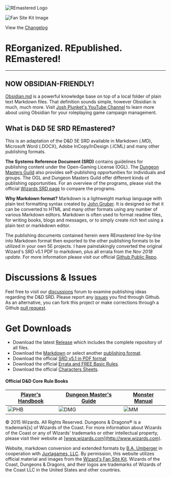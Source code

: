 ![REmastered Logo](RE&.logo.1000.286.144.png)

![Fan Site Kit Image](ToDKeyArt2.jpg)

View the [Changelog](https://github.com/Umbyology/OGL-SRD5/blob/master/changelog.md)

# REorganized. REpublished. REmastered!

---

## NOW OBSIDIAN-FRIENDLY!
[Obsidian.md](https://obsidian.md) is a powerful knowledge base on top of a local folder of plain text Markdown files. That definition sounds simple, however Obsidian is much, much more. Visit [Josh Plunket's YouTube Channel](https://www.youtube.com/channel/UCoW2sPmrevk9eiJKcQXeHUQ) to learn more about using Obsidian for your roleplaying game campaign management.

## What is D&D 5E SRD REmastered?

This is an adaptation of the D&D 5E SRD available in Markdown (.MD), Microsoft Word (.DOCX), Adobe InCopy/InDesign (.ICML) and many other publishing formats.

**The Systems Reference Document (SRD)** contains guidelines for publishing content under the Open-Gaming License (OGL). The [Dungeon Masters Guild](http://dungeonmastersguild.com/) also provides self-publishing opportunities for individuals and groups. The OGL and Dungeon Masters Guild offer different kinds of publishing opportunities. For an overview of the programs, please visit the official [Wizards SRD page](http://dnd.wizards.com/articles/features/systems-reference-document-srd) to compare the programs.

**Why Markdown format?** Markdown is a lightweight markup language with plain text formatting syntax created by [John Gruber](https://daringfireball.net). It is designed so that it can be converted to HTML and many other formats using any number of various Markdown editors. Markdown is often used to format readme files, for writing books, blogs and messages, or to simply create rich text using a plain text or markkdown editor. 

The publishing documents contained herein were REmastered line-by-line into Markdown format then exported to the other publishing formats to be utilized in your own 5E projects. I have painstakingly converted the original Wizard's SRD v5.1 PDF to markdown, plus all errata from the _Nov 2018 update_. For more information please visit our official [Github Public Repo](https://github.com/Umbyology/OGL-SRD5).

# Discussions & Issues

Feel free to visit our [discussions](https://github.com/Umbyology/OGL-SRD5/discussions) forum to examine publishing ideas regarding the D&D SRD. Please report any [issues](https://github.com/Umbyology/OGL-SRD5/issues) you find through Github. As an alternative, you can fork this project or make corrections through a Github [pull request](https://github.com/Umbyology/OGL-SRD5/pulls).

# Get Downloads

* Download the latest [Release](https://github.com/Umbyology/OGL-SRD5/releases) which includes the complete repository of all files.
* Download the [Markdown](https://github.com/Umbyology/OGL-SRD5/archive/master.zip) or select another [publishing format](https://github.com/Umbyology/OGL-SRD5/tree/master/downloads).
* Download the official [SRD v5.1 in PDF format](http://media.wizards.com/2016/downloads/DND/SRD-OGL_V5.1.pdf)
* Download the official [Errata and FREE Basic Rules](http://dnd.wizards.com/articles/features/basicrules).
* Download the official [Characters Sheets](http://dnd.wizards.com/articles/features/character_sheets).

#### Official D&D Core Rule Books

| [Player's Handbook](https://amzn.to/2Lq2NE4)                                                                             | [Dungeon Master's Guide](https://amzn.to/3ol45ic)                                                                       | [Monster Manual](https://amzn.to/2JQ2t0U)                                                                        |
|-------------------------------------------------------------------------------------------------------------------------------------------|------------------------------------------------------------------------------------------------------------------------------------------|-----------------------------------------------------------------------------------------------------------------------------------|
| ![PHB](DnD_PHB.jpg)                                                                                                                       | ![DMG](DnD_DMG.jpg)                                                                                                                      | ![MM](DnD_MM.jpg)                                                                                                                 |

© 2015 Wizards. All Rights Reserved. Dungeons & Dragons® is a trademark[s] of Wizards of the Coast. For more information about Wizards of the Coast or any of Wizards' trademarks or other intellectual property, please visit their website at [www.wizards.com](http://www.wizards.com).

Website, markdown conversion and extended formats by [B.A. Umberger](http://www.umbyology.com) in cooperation with [Juxtagames, LLC](http://www.juxta.games). By permission, this website utilizes official material and images from the [Wizard's Fan Site Kit](http://dnd.wizards.com/articles/features/fan-site-kit). Wizards of the Coast, Dungeons & Dragons, and their logos are trademarks of Wizards of the Coast LLC in the United States and other countries.
